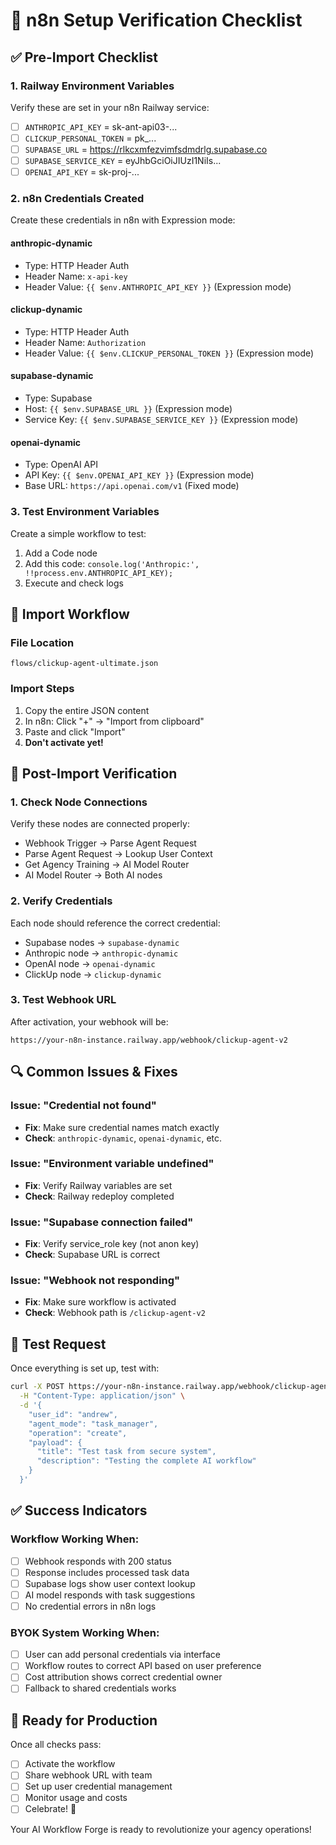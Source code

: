# 🔧 n8n Setup Verification Checklist

## ✅ **Pre-Import Checklist**

### **1. Railway Environment Variables**
Verify these are set in your n8n Railway service:
- [ ] `ANTHROPIC_API_KEY` = sk-ant-api03-...
- [ ] `CLICKUP_PERSONAL_TOKEN` = pk_...
- [ ] `SUPABASE_URL` = https://rlkcxmfezvimfsdmdrlg.supabase.co
- [ ] `SUPABASE_SERVICE_KEY` = eyJhbGciOiJIUzI1NiIs...
- [ ] `OPENAI_API_KEY` = sk-proj-...

### **2. n8n Credentials Created**
Create these credentials in n8n with Expression mode:

#### **anthropic-dynamic**
- Type: HTTP Header Auth
- Header Name: `x-api-key`
- Header Value: `{{ $env.ANTHROPIC_API_KEY }}` (Expression mode)

#### **clickup-dynamic**  
- Type: HTTP Header Auth
- Header Name: `Authorization`
- Header Value: `{{ $env.CLICKUP_PERSONAL_TOKEN }}` (Expression mode)

#### **supabase-dynamic**
- Type: Supabase
- Host: `{{ $env.SUPABASE_URL }}` (Expression mode)
- Service Key: `{{ $env.SUPABASE_SERVICE_KEY }}` (Expression mode)

#### **openai-dynamic**
- Type: OpenAI API
- API Key: `{{ $env.OPENAI_API_KEY }}` (Expression mode)
- Base URL: `https://api.openai.com/v1` (Fixed mode)

### **3. Test Environment Variables**
Create a simple workflow to test:
1. Add a Code node
2. Add this code: `console.log('Anthropic:', !!process.env.ANTHROPIC_API_KEY);`
3. Execute and check logs

## 🚀 **Import Workflow**

### **File Location**
```
flows/clickup-agent-ultimate.json
```

### **Import Steps**
1. Copy the entire JSON content
2. In n8n: Click "+" → "Import from clipboard"
3. Paste and click "Import"
4. **Don't activate yet!**

## 🧪 **Post-Import Verification**

### **1. Check Node Connections**
Verify these nodes are connected properly:
- Webhook Trigger → Parse Agent Request
- Parse Agent Request → Lookup User Context
- Get Agency Training → AI Model Router
- AI Model Router → Both AI nodes

### **2. Verify Credentials**
Each node should reference the correct credential:
- Supabase nodes → `supabase-dynamic`
- Anthropic node → `anthropic-dynamic`
- OpenAI node → `openai-dynamic`
- ClickUp node → `clickup-dynamic`

### **3. Test Webhook URL**
After activation, your webhook will be:
```
https://your-n8n-instance.railway.app/webhook/clickup-agent-v2
```

## 🔍 **Common Issues & Fixes**

### **Issue: "Credential not found"**
- **Fix**: Make sure credential names match exactly
- **Check**: `anthropic-dynamic`, `openai-dynamic`, etc.

### **Issue: "Environment variable undefined"**
- **Fix**: Verify Railway variables are set
- **Check**: Railway redeploy completed

### **Issue: "Supabase connection failed"**
- **Fix**: Verify service_role key (not anon key)
- **Check**: Supabase URL is correct

### **Issue: "Webhook not responding"**
- **Fix**: Make sure workflow is activated
- **Check**: Webhook path is `/clickup-agent-v2`

## 🎯 **Test Request**

Once everything is set up, test with:

```bash
curl -X POST https://your-n8n-instance.railway.app/webhook/clickup-agent-v2 \
  -H "Content-Type: application/json" \
  -d '{
    "user_id": "andrew",
    "agent_mode": "task_manager",
    "operation": "create",
    "payload": {
      "title": "Test task from secure system",
      "description": "Testing the complete AI workflow"
    }
  }'
```

## ✅ **Success Indicators**

### **Workflow Working When:**
- [ ] Webhook responds with 200 status
- [ ] Response includes processed task data
- [ ] Supabase logs show user context lookup
- [ ] AI model responds with task suggestions
- [ ] No credential errors in n8n logs

### **BYOK System Working When:**
- [ ] User can add personal credentials via interface
- [ ] Workflow routes to correct API based on user preference
- [ ] Cost attribution shows correct credential owner
- [ ] Fallback to shared credentials works

## 🚀 **Ready for Production**

Once all checks pass:
- [ ] Activate the workflow
- [ ] Share webhook URL with team
- [ ] Set up user credential management
- [ ] Monitor usage and costs
- [ ] Celebrate! 🎉

Your AI Workflow Forge is ready to revolutionize your agency operations!
